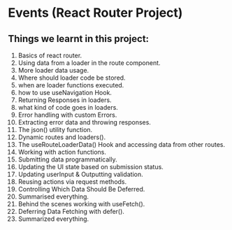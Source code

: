 # Events (React Router Project)

## Things we learnt in this project:

1. Basics of react router.
2. Using data from a loader in the route component.
3. More loader data usage.
4. Where should loader code be stored.
5. when are loader functions executed.
6. how to use useNavigation Hook.
7. Returning Responses in loaders.
8. what kind of code goes in loaders.
9. Error handling with custom Errors.
10. Extracting error data and throwing responses.
11. The json() utility function.
12. Dynamic routes and loaders().
13. The useRouteLoaderData() Hook and accessing data from other routes.
14. Working with action functions.
15. Submitting data programmatically.
16. Updating the UI state based on submission status.
17. Updating userInput & Outputting validation.
18. Reusing actions via request methods.
19. Controlling Which Data Should Be Deferred.
20. Summarised everything.
21. Behind the scenes working with useFetch().
22. Deferring Data Fetching with defer().
23. Summarized everything.
